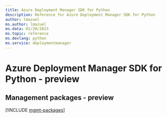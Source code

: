 ```yaml
---
title: Azure Deployment Manager SDK for Python
description: Reference for Azure Deployment Manager SDK for Python
author: lmazuel
ms.author: lmazuel
ms.data: 01/20/2023
ms.topic: reference
ms.devlang: python
ms.service: deploymentmanager
---
```

# Azure Deployment Manager SDK for Python - preview

## Management packages - preview
[!INCLUDE [mgmt-packages](deployment-manager-mgmt-index.md)]